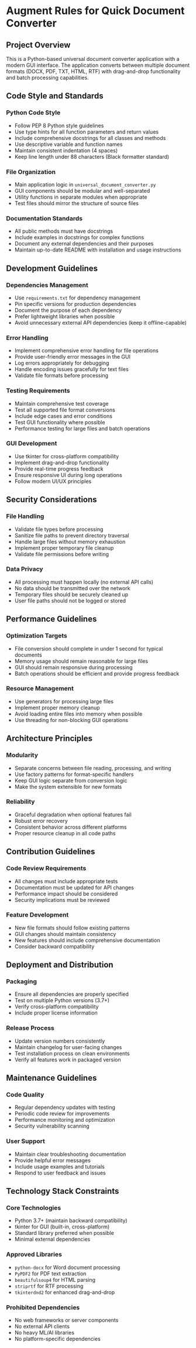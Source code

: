 # Augment Rules for Quick Document Converter

## Project Overview
This is a Python-based universal document converter application with a modern GUI interface. The application converts between multiple document formats (DOCX, PDF, TXT, HTML, RTF) with drag-and-drop functionality and batch processing capabilities.

## Code Style and Standards

### Python Code Style
- Follow PEP 8 Python style guidelines
- Use type hints for all function parameters and return values
- Include comprehensive docstrings for all classes and methods
- Use descriptive variable and function names
- Maintain consistent indentation (4 spaces)
- Keep line length under 88 characters (Black formatter standard)

### File Organization
- Main application logic in `universal_document_converter.py`
- GUI components should be modular and well-separated
- Utility functions in separate modules when appropriate
- Test files should mirror the structure of source files

### Documentation Standards
- All public methods must have docstrings
- Include examples in docstrings for complex functions
- Document any external dependencies and their purposes
- Maintain up-to-date README with installation and usage instructions

## Development Guidelines

### Dependencies Management
- Use `requirements.txt` for dependency management
- Pin specific versions for production dependencies
- Document the purpose of each dependency
- Prefer lightweight libraries when possible
- Avoid unnecessary external API dependencies (keep it offline-capable)

### Error Handling
- Implement comprehensive error handling for file operations
- Provide user-friendly error messages in the GUI
- Log errors appropriately for debugging
- Handle encoding issues gracefully for text files
- Validate file formats before processing

### Testing Requirements
- Maintain comprehensive test coverage
- Test all supported file format conversions
- Include edge cases and error conditions
- Test GUI functionality where possible
- Performance testing for large files and batch operations

### GUI Development
- Use tkinter for cross-platform compatibility
- Implement drag-and-drop functionality
- Provide real-time progress feedback
- Ensure responsive UI during long operations
- Follow modern UI/UX principles

## Security Considerations

### File Handling
- Validate file types before processing
- Sanitize file paths to prevent directory traversal
- Handle large files without memory exhaustion
- Implement proper temporary file cleanup
- Validate file permissions before writing

### Data Privacy
- All processing must happen locally (no external API calls)
- No data should be transmitted over the network
- Temporary files should be securely cleaned up
- User file paths should not be logged or stored

## Performance Guidelines

### Optimization Targets
- File conversion should complete in under 1 second for typical documents
- Memory usage should remain reasonable for large files
- GUI should remain responsive during processing
- Batch operations should be efficient and provide progress feedback

### Resource Management
- Use generators for processing large files
- Implement proper memory cleanup
- Avoid loading entire files into memory when possible
- Use threading for non-blocking GUI operations

## Architecture Principles

### Modularity
- Separate concerns between file reading, processing, and writing
- Use factory patterns for format-specific handlers
- Keep GUI logic separate from conversion logic
- Make the system extensible for new formats

### Reliability
- Graceful degradation when optional features fail
- Robust error recovery
- Consistent behavior across different platforms
- Proper resource cleanup in all code paths

## Contribution Guidelines

### Code Review Requirements
- All changes must include appropriate tests
- Documentation must be updated for API changes
- Performance impact should be considered
- Security implications must be reviewed

### Feature Development
- New file formats should follow existing patterns
- GUI changes should maintain consistency
- New features should include comprehensive documentation
- Consider backward compatibility

## Deployment and Distribution

### Packaging
- Ensure all dependencies are properly specified
- Test on multiple Python versions (3.7+)
- Verify cross-platform compatibility
- Include proper license information

### Release Process
- Update version numbers consistently
- Maintain changelog for user-facing changes
- Test installation process on clean environments
- Verify all features work in packaged version

## Maintenance Guidelines

### Code Quality
- Regular dependency updates with testing
- Periodic code review for improvements
- Performance monitoring and optimization
- Security vulnerability scanning

### User Support
- Maintain clear troubleshooting documentation
- Provide helpful error messages
- Include usage examples and tutorials
- Respond to user feedback and issues

## Technology Stack Constraints

### Core Technologies
- Python 3.7+ (maintain backward compatibility)
- tkinter for GUI (built-in, cross-platform)
- Standard library preferred when possible
- Minimal external dependencies

### Approved Libraries
- `python-docx` for Word document processing
- `PyPDF2` for PDF text extraction
- `beautifulsoup4` for HTML parsing
- `striprtf` for RTF processing
- `tkinterdnd2` for enhanced drag-and-drop

### Prohibited Dependencies
- No web frameworks or server components
- No external API clients
- No heavy ML/AI libraries
- No platform-specific dependencies
